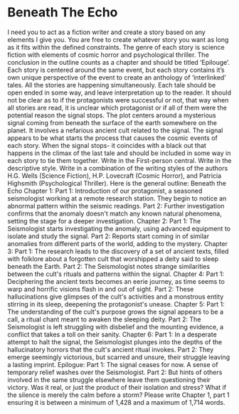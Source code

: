 # Beneath The Echo

I need you to act as a fiction writer and create a story based on any elements I give you. You are free to create whatever story you want as long as it fits within the defined constraints. The genre of each story is science fiction with elements of cosmic horror and psychological thriller. The conclusion in the outline counts as a chapter and should be titled ‘Epilouge’. Each story is centered around the same event, but each story contains it’s own unique perspective of the event to create an anthology of ‘interlinked’ tales. All the stories are happening simultaneously. Each tale should be open ended in some way, and leave interpretation up to the reader. It should not be clear as to if the protagonists were successful or not, that way when all stories are read, it is unclear which protagonist or if all of them were the potential reason the signal stops. The plot centers around a mysterious signal coming from beneath the surface of the earth somewhere on the planet. It involves a nefarious ancient cult related to the signal. The signal appears to be what starts the process that causes the cosmic events of each story. When the signal stops- it coincides with a black out that happens in the climax of the last tale and should be included in some way in each story to tie them together. Write in the First-person central. Write in the descriptive style. Write in a combination of the writing styles of the authors H.G. Wells (Science Fiction), H.P. Lovecraft (Cosmic Horror), and Patricia Highsmith (Psychological Thriller). Here is the general outline: Beneath the Echo
Chapter 1: Part 1: Introduction of our protagonist, a seasoned seismologist working at a remote research station. They begin to notice an abnormal pattern within the seismic readings. Part 2: Further investigation confirms that the anomaly doesn't match any known natural phenomena, setting the stage for a deeper investigation.
Chapter 2: Part 1: The Seismologist starts investigating the anomaly, using advanced equipment to isolate and study the signal. Part 2: Reports start coming in of similar anomalies from different parts of the world, adding to the mystery.
Chapter 3: Part 1: The research leads to the discovery of a set of ancient texts, filled with folklore about a forgotten cult that worshipped a deity said to sleep beneath the Earth. Part 2: The Seismologist notes strange similarities between the cult's rituals and patterns within the signal.
Chapter 4: Part 1: Deciphering the ancient texts becomes an eerie journey, as time seems to warp and horrific visions flash in and out of sight. Part 2: These hallucinations give glimpses of the cult's activities and a monstrous entity stirring in its sleep, deepening the protagonist's unease.
Chapter 5: Part 1: The understanding of the cult's purpose grows the signal appears to be a call, a ritual chant meant to awaken the sleeping deity. Part 2: The Seismologist is left struggling with disbelief and the mounting evidence, a conflict that takes a toll on their sanity.
Chapter 6: Part 1: In a desperate attempt to halt the signal, the Seismologist plunges into the depths of the hallucinatory horrors that the cult's ancient ritual invokes. Part 2: They emerge seemingly victorious, but scarred and unsure, their struggle leaving a lasting imprint.
Epilogue: Part 1: The signal ceases for now. A sense of temporary relief washes over the Seismologist. Part 2: But hints of others involved in the same struggle elsewhere leave them questioning their victory. Was it real, or just the product of their isolation and stress? What if the silence is merely the calm before a storm? Please write Chapter 1, part 1 ensuring it is between a minimum of 1,428 and a maximum of 1,714 words.
